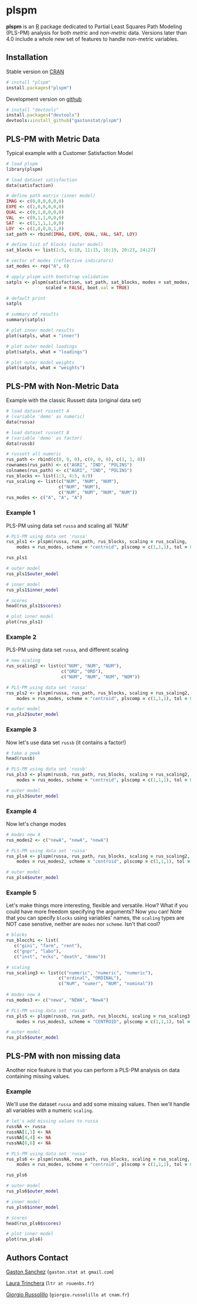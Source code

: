 # plspm

**plspm** is an [R](http://www.r-project.org/) package dedicated to Partial Least Squares Path Modeling (PLS-PM) analysis for both *metric* and *non-metric* data. Versions later than 4.0 include a whole new set of features to handle non-metric variables.

## Installation

Stable version on [CRAN](http://cran.r-project.org/web/packages/plspm/index.html)
```ruby
# install "plspm"
install.packages("plspm")  
```

Development version on [github](https://github.com/gastonstat/plspm)
```ruby
# install "devtools"
install.packages("devtools") 
devtools::install_github("gastonstat/plspm")
```


## PLS-PM with Metric Data

Typical example with a Customer Satisfaction Model
```ruby
# load plspm
library(plspm)

# load dataset satisfaction
data(satisfaction)

# define path matrix (inner model)
IMAG <- c(0,0,0,0,0,0)
EXPE <- c(1,0,0,0,0,0)
QUAL <- c(0,1,0,0,0,0)
VAL  <- c(0,1,1,0,0,0)
SAT  <- c(1,1,1,1,0,0) 
LOY  <- c(1,0,0,0,1,0)
sat_path <- rbind(IMAG, EXPE, QUAL, VAL, SAT, LOY)

# define list of blocks (outer model)
sat_blocks <- list(1:5, 6:10, 11:15, 16:19, 20:23, 24:27)

# vector of modes (reflective indicators)
sat_modes <- rep("A", 6) 

# apply plspm with bootstrap validation
satpls <- plspm(satisfaction, sat_path, sat_blocks, modes = sat_modes, 
               scaled = FALSE, boot.val = TRUE)

# default print
satpls

# summary of results
summary(satpls)

# plot inner model results
plot(satpls, what = "inner")

# plot outer model loadings
plot(satpls, what = "loadings")

# plot outer model weights
plot(satpls, what = "weights")
```


## PLS-PM with Non-Metric Data
Example with the classic Russett data (original data set)
```ruby
# load dataset russett A
# (variable 'demo' as numeric)
data(russa)

# load dataset russett B
# (variable 'demo' as factor)
data(russb)

# russett all numeric
rus_path <- rbind(c(0, 0, 0), c(0, 0, 0), c(1, 1, 0))
rownames(rus_path) <- c("AGRI", "IND", "POLINS")
colnames(rus_path) <- c("AGRI", "IND", "POLINS")
rus_blocks <- list(1:3, 4:5, 6:9)
rus_scaling <- list(c("NUM", "NUM", "NUM"),
                    c("NUM", "NUM"),
                    c("NUM", "NUM", "NUM", "NUM"))
rus_modes <- c("A", "A", "A")
```

### Example 1
PLS-PM using data set `russa` and scaling all 'NUM'
```ruby
# PLS-PM using data set 'russa'
rus_pls1 <- plspm(russa, rus_path, rus_blocks, scaling = rus_scaling, 
    modes = rus_modes, scheme = "centroid", plscomp = c(1,1,1), tol = 0.0000001)

rus_pls1

# outer model
rus_pls1$outer_model

# inner model
rus_pls1$inner_model

# scores
head(rus_pls1$scores)

# plot inner model
plot(rus_pls1)
```


### Example 2
PLS-PM using data set `russa`, and different scaling
```ruby
# new scaling
rus_scaling2 <- list(c("NUM", "NUM", "NUM"),
                     c("ORD", "ORD"),
                     c("NUM", "NUM", "NUM", "NOM"))

# PLS-PM using data set 'russa'
rus_pls2 <- plspm(russa, rus_path, rus_blocks, scaling = rus_scaling2, 
    modes = rus_modes, scheme = "centroid", plscomp = c(1,1,1), tol = 0.0000001)

# outer model
rus_pls2$outer_model
```

### Example 3
Now let's use data set `russb` (it contains a factor!)
```ruby
# take a peek
head(russb)

# PLS-PM using data set 'russb'
rus_pls3 <- plspm(russb, rus_path, rus_blocks, scaling = rus_scaling2, 
    modes = rus_modes, scheme = "centroid", plscomp = c(1,1,1), tol = 0.0000001)

# outer model
rus_pls3$outer_model
```

### Example 4
Now let's change modes
```ruby
# modes new A
rus_modes2 <- c("newA", "newA", "newA")

# PLS-PM using data set 'russa'
rus_pls4 <- plspm(russa, rus_path, rus_blocks, scaling = rus_scaling2, 
    modes = rus_modes2, scheme = "centroid", plscomp = c(1,1,1), tol = 0.0000001)

# outer model
rus_pls4$outer_model
```

### Example 5
Let's make things more interesting, flexible and versatile. How?
What if you could have more freedom specifying the arguments? Now you can!
Note that you can specify `blocks` using variables' names, the `scaling` types are NOT case senstive, neither are `modes` nor `scheme`. Isn't that cool?
```ruby
# blocks
rus_blocchi <- list(
   c("gini", "farm", "rent"),
   c("gnpr", "labo"),
   c("inst", "ecks", "death", "demo"))

# scaling
rus_scaling3 <- list(c("numeric", "numeric", "numeric"),
                    c("ordinal", "ORDINAL"),
                    c("NuM", "numer", "NUM", "nominal"))
    
# modes new A
rus_modes3 <- c("newa", "NEWA", "NewA")

# PLS-PM using data set 'russb'
rus_pls5 <- plspm(russb, rus_path, rus_blocchi, scaling = rus_scaling3, 
    modes = rus_modes3, scheme = "CENTROID", plscomp = c(1,1,1), tol = 0.0000001)

# outer model
rus_pls5$outer_model
```

## PLS-PM with non missing data
Another nice feature is that you can perform a PLS-PM analysis on data containing missing values.

### Example
We'll use the dataset `russa` and add some missing values. Then we'll handle all variables with a numeric `scaling`.
```ruby
# let's add missing values to russa
russNA <- russa
russNA[1,1] <- NA
russNA[4,4] <- NA
russNA[6,6] <- NA

# PLS-PM using data set 'russa'
rus_pls6 <- plspm(russNA, rus_path, rus_blocks, scaling = rus_scaling, 
    modes = rus_modes, scheme = "centroid", plscomp = c(1,1,1), tol = 0.0000001)

rus_pls6

# outer model
rus_pls6$outer_model

# inner model
rus_pls6$inner_model

# scores
head(rus_pls6$scores)

# plot inner model
plot(rus_pls6)
```

Authors Contact
---------------
[Gaston Sanchez](http://www.gastonsanchez.com)
  (`gaston.stat at gmail.com`)

[Laura Trinchera](http://rouenbs.academia.edu/LauraTrinchera)
  (`ltr at rouenbs.fr`)

[Giorgio Russolillo](http://cnam.academia.edu/GiorgioRussolillo)
  (`giorgio.russolillo at cnam.fr`)

